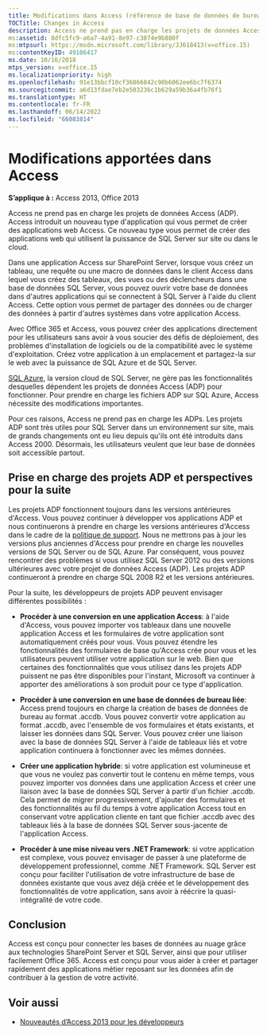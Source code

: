 ```yaml
---
title: Modifications dans Access (référence de base de données de bureau Access)
TOCTitle: Changes in Access
description: Access ne prend pas en charge les projets de données Access (ADP). Access introduit un nouveau type d'application qui vous permet de créer des applications web Access.
ms:assetid: 8dfc5fc9-a6a7-4a91-8e97-c3874e9b880f
ms:mtpsurl: https://msdn.microsoft.com/library/JJ618413(v=office.15)
ms:contentKeyID: 49106417
ms.date: 10/16/2018
mtps_version: v=office.15
ms.localizationpriority: high
ms.openlocfilehash: 91e13bbcf10cf36866842c90b6062ee6bc7f6374
ms.sourcegitcommit: a6d13fdae7eb2e503236c1b629a59b36a4fb76f1
ms.translationtype: HT
ms.contentlocale: fr-FR
ms.lasthandoff: 06/14/2022
ms.locfileid: "66083814"
---
```

# <a name="changes-in-access"></a>Modifications apportées dans Access

**S’applique à :** Access 2013, Office 2013

Access ne prend pas en charge les projets de données Access (ADP). Access introduit un nouveau type d'application qui vous permet de créer des applications web Access. Ce nouveau type vous permet de créer des applications web qui utilisent la puissance de SQL Server sur site ou dans le cloud.

Dans une application Access sur SharePoint Server, lorsque vous créez un tableau, une requête ou une macro de données dans le client Access dans lequel vous créez des tableaux, des vues ou des déclencheurs dans une base de données SQL Server, vous pouvez ouvrir votre base de données dans d'autres applications qui se connectent à SQL Server à l'aide du client Access. Cette option vous permet de partager des données ou de charger des données à partir d'autres systèmes dans votre application Access.

Avec Office 365 et Access, vous pouvez créer des applications directement pour les utilisateurs sans avoir à vous soucier des défis de déploiement, des problèmes d'installation de logiciels ou de la compatibilité avec le système d'exploitation. Créez votre application à un emplacement et partagez-la sur le web avec la puissance de SQL Azure et de SQL Server.

[SQL Azure](/azure/azure-sql/database/sql-database-paas-overview), la version cloud de SQL Server, ne gère pas les fonctionnalités desquelles dépendent les projets de données Access (ADP) pour fonctionner. Pour prendre en charge les fichiers ADP sur SQL Azure, Access nécessite des modifications importantes.

Pour ces raisons, Access ne prend pas en charge les ADPs. Les projets ADP sont très utiles pour SQL Server dans un environnement sur site, mais de grands changements ont eu lieu depuis qu'ils ont été introduits dans Access 2000. Désormais, les utilisateurs veulent que leur base de données soit accessible partout.

## <a name="adp-support-and-the-future"></a>Prise en charge des projets ADP et perspectives pour la suite

Les projets ADP fonctionnent toujours dans les versions antérieures d'Access. Vous pouvez continuer à développer vos applications ADP et nous continuerons à prendre en charge les versions antérieures d'Access dans le cadre de la [politique de support](https://support.microsoft.com/lifecycle/search). Nous ne mettrons pas à jour les versions plus anciennes d'Access pour prendre en charge les nouvelles versions de SQL Server ou de SQL Azure. Par conséquent, vous pouvez rencontrer des problèmes si vous utilisez SQL Server 2012 ou des versions ultérieures avec votre projet de données Access (ADP). Les projets ADP continueront à prendre en charge SQL 2008 R2 et les versions antérieures.

Pour la suite, les développeurs de projets ADP peuvent envisager différentes possibilités :

- **Procéder à une conversion en une application Access**: à l'aide d'Access, vous pouvez importer vos tableaux dans une nouvelle application Access et les formulaires de votre application sont automatiquement créés pour vous. Vous pouvez étendre les fonctionnalités des formulaires de base qu'Access crée pour vous et les utilisateurs peuvent utiliser votre application sur le web. Bien que certaines des fonctionnalités que vous utilisez dans les projets ADP puissent ne pas être disponibles pour l'instant, Microsoft va continuer à apporter des améliorations à son produit pour ce type d'application.

- **Procéder à une conversion en une base de données de bureau liée**: Access prend toujours en charge la création de bases de données de bureau au format .accdb. Vous pouvez convertir votre application au format .accdb, avec l'ensemble de vos formulaires et états existants, et laisser les données dans SQL Server. Vous pouvez créer une liaison avec la base de données SQL Server à l'aide de tableaux liés et votre application continuera à fonctionner avec les mêmes données.

- **Créer une application hybride**: si votre application est volumineuse et que vous ne voulez pas convertir tout le contenu en même temps, vous pouvez importer vos données dans une application Access et créer une liaison avec la base de données SQL Server à partir d'un fichier .accdb. Cela permet de migrer progressivement, d'ajouter des formulaires et des fonctionnalités au fil du temps à votre application Access tout en conservant votre application cliente en tant que fichier .accdb avec des tableaux liés à la base de données SQL Server sous-jacente de l'application Access.

- **Procéder à une mise niveau vers .NET Framework**: si votre application est complexe, vous pouvez envisager de passer à une plateforme de développement professionnel, comme .NET Framework. SQL Server est conçu pour faciliter l'utilisation de votre infrastructure de base de données existante que vous avez déjà créée et le développement des fonctionnalités de votre application, sans avoir à réécrire la quasi-intégralité de votre code.

## <a name="conclusion"></a>Conclusion

Access est conçu pour connecter les bases de données au nuage grâce aux technologies SharePoint Server et SQL Server, ainsi que pour utiliser facilement Office 365. Access est conçu pour vous aider à créer et partager rapidement des applications métier reposant sur les données afin de contribuer à la gestion de votre activité.

## <a name="see-also"></a>Voir aussi

- [Nouveautés d’Access 2013 pour les développeurs](/office/vba/access/concepts/miscellaneous/new-in-access-for-developers)
